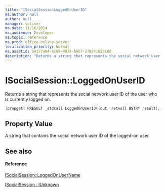 ```yaml
---
title: "ISocialSessionLoggedOnUserID"
ms.author: null
author: null
manager: soliver
ms.date: 11/16/2014
ms.audience: Developer
ms.topic: reference
ms.prod: office-online-server
localization_priority: Normal
ms.assetid: 54377ab4-8c69-4d7a-b9b7-278241823c8d
description: "Returns a string that represents the social network user ID of the user who is currently logged on."
---
```


# ISocialSession::LoggedOnUserID

Returns a string that represents the social network user ID of the user who is currently logged on. 
  
```
[propget] HRESULT _stdcall LoggedOnUserID([out, retval] BSTR* result);
```

## Property Value

A string that contains the social network user ID of the logged-on user.
  
## See also

#### Reference

[ISocialSession::LoggedOnUserName](isocialsession-loggedonusername.md)
  
[ISocialSession : IUnknown](isocialsessioniunknown.md)

